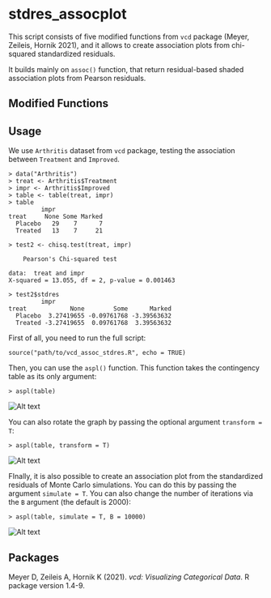 # stdres_assocplot
This script consists of five modified functions from <code>vcd</code> package (Meyer, Zeileis, Hornik 2021), and it allows to create association plots from chi-squared standardized residuals.

It builds mainly on <code>assoc()</code> function, that return residual-based shaded association plots from Pearson residuals.

## Modified Functions



## Usage
We use <code>Arthritis</code> dataset from <code>vcd</code> package, testing the association between <code>Treatment</code> and <code>Improved</code>.

```
> data("Arthritis")
> treat <- Arthritis$Treatment
> impr <- Arthritis$Improved
> table <- table(treat, impr)
> table
         impr
treat     None Some Marked
  Placebo   29    7      7
  Treated   13    7     21
  
> test2 <- chisq.test(treat, impr)

	Pearson's Chi-squared test

data:  treat and impr
X-squared = 13.055, df = 2, p-value = 0.001463

> test2$stdres
         impr
treat            None        Some      Marked
  Placebo  3.27419655 -0.09761768 -3.39563632
  Treated -3.27419655  0.09761768  3.39563632
```


First of all, you need to run the full script:

```
source("path/to/vcd_assoc_stdres.R", echo = TRUE)
```

Then, you can use the <code>aspl()</code> function. This function takes the contingency table as its only argument:

```
> aspl(table)
```

![Alt text](https://github.com/fla-pi/stdres_assocplot/blob/main/Rplot01.gif)


You can also rotate the graph by passing the optional argument <code>transform = T</code>:

```
> aspl(table, transform = T)
```

![Alt text](https://github.com/fla-pi/stdres_assocplot/blob/main/Rplot_transformed.gif)

FInally, it is also possible to create an association plot from the standardized residuals of Monte Carlo simulations. You can do this by passing the argument <code>simulate = T</code>. You can also change the number of iterations via the <code>B</code> argument (the default is 2000):

```
> aspl(table, simulate = T, B = 10000)
```

![Alt text](https://github.com/fla-pi/stdres_assocplot/blob/main/Rplot02.gif)

## Packages

Meyer D, Zeileis A, Hornik K (2021). _vcd: Visualizing Categorical Data_. R package version 1.4-9.
